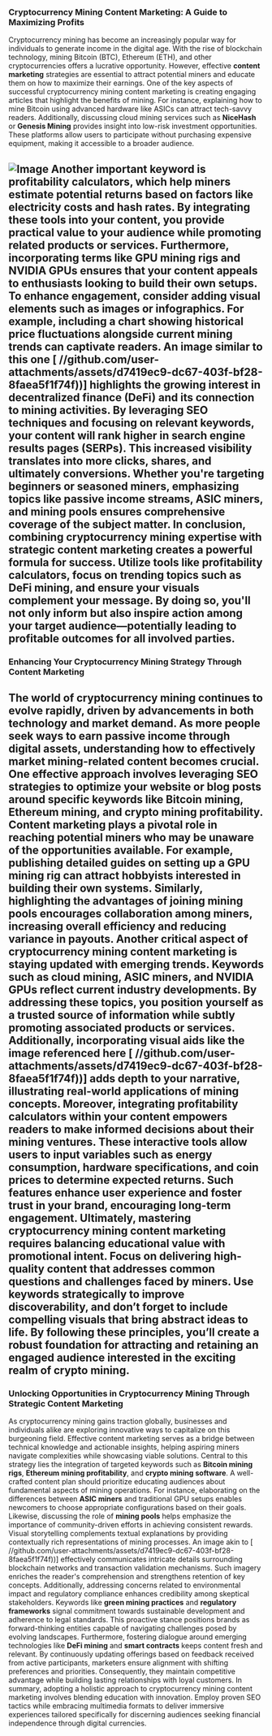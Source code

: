 ### Cryptocurrency Mining Content Marketing: A Guide to Maximizing Profits
Cryptocurrency mining has become an increasingly popular way for individuals to generate income in the digital age. With the rise of blockchain technology, mining Bitcoin (BTC), Ethereum (ETH), and other cryptocurrencies offers a lucrative opportunity. However, effective **content marketing** strategies are essential to attract potential miners and educate them on how to maximize their earnings.
One of the key aspects of successful cryptocurrency mining content marketing is creating engaging articles that highlight the benefits of mining. For instance, explaining how to mine Bitcoin using advanced hardware like ASICs can attract tech-savvy readers. Additionally, discussing cloud mining services such as **NiceHash** or **Genesis Mining** provides insight into low-risk investment opportunities. These platforms allow users to participate without purchasing expensive equipment, making it accessible to a broader audience.

![Image](https://github.com/user-attachments/assets/4a25d116-2220-4385-b08e-f287af8fcbc4)
Another important keyword is **profitability calculators**, which help miners estimate potential returns based on factors like electricity costs and hash rates. By integrating these tools into your content, you provide practical value to your audience while promoting related products or services. Furthermore, incorporating terms like **GPU mining rigs** and **NVIDIA GPUs** ensures that your content appeals to enthusiasts looking to build their own setups.
To enhance engagement, consider adding visual elements such as images or infographics. For example, including a chart showing historical price fluctuations alongside current mining trends can captivate readers. An image similar to this one [ //github.com/user-attachments/assets/d7419ec9-dc67-403f-bf28-8faea5f1f74f))] highlights the growing interest in decentralized finance (DeFi) and its connection to mining activities.
By leveraging SEO techniques and focusing on relevant keywords, your content will rank higher in search engine results pages (SERPs). This increased visibility translates into more clicks, shares, and ultimately conversions. Whether you're targeting beginners or seasoned miners, emphasizing topics like **passive income streams**, **ASIC miners**, and **mining pools** ensures comprehensive coverage of the subject matter.
In conclusion, combining cryptocurrency mining expertise with strategic content marketing creates a powerful formula for success. Utilize tools like **profitability calculators**, focus on trending topics such as **DeFi mining**, and ensure your visuals complement your message. By doing so, you'll not only inform but also inspire action among your target audience—potentially leading to profitable outcomes for all involved parties.
---
### Enhancing Your Cryptocurrency Mining Strategy Through Content Marketing
The world of cryptocurrency mining continues to evolve rapidly, driven by advancements in both technology and market demand. As more people seek ways to earn passive income through digital assets, understanding how to effectively market mining-related content becomes crucial. One effective approach involves leveraging **SEO strategies** to optimize your website or blog posts around specific keywords like **Bitcoin mining**, **Ethereum mining**, and **crypto mining profitability**.
Content marketing plays a pivotal role in reaching potential miners who may be unaware of the opportunities available. For example, publishing detailed guides on setting up a **GPU mining rig** can attract hobbyists interested in building their own systems. Similarly, highlighting the advantages of joining **mining pools** encourages collaboration among miners, increasing overall efficiency and reducing variance in payouts.
Another critical aspect of cryptocurrency mining content marketing is staying updated with emerging trends. Keywords such as **cloud mining**, **ASIC miners**, and **NVIDIA GPUs** reflect current industry developments. By addressing these topics, you position yourself as a trusted source of information while subtly promoting associated products or services. Additionally, incorporating visual aids like the image referenced here [ //github.com/user-attachments/assets/d7419ec9-dc67-403f-bf28-8faea5f1f74f))] adds depth to your narrative, illustrating real-world applications of mining concepts.
Moreover, integrating **profitability calculators** within your content empowers readers to make informed decisions about their mining ventures. These interactive tools allow users to input variables such as energy consumption, hardware specifications, and coin prices to determine expected returns. Such features enhance user experience and foster trust in your brand, encouraging long-term engagement.
Ultimately, mastering cryptocurrency mining content marketing requires balancing educational value with promotional intent. Focus on delivering high-quality content that addresses common questions and challenges faced by miners. Use keywords strategically to improve discoverability, and don’t forget to include compelling visuals that bring abstract ideas to life. By following these principles, you’ll create a robust foundation for attracting and retaining an engaged audience interested in the exciting realm of crypto mining.
---
### Unlocking Opportunities in Cryptocurrency Mining Through Strategic Content Marketing
As cryptocurrency mining gains traction globally, businesses and individuals alike are exploring innovative ways to capitalize on this burgeoning field. Effective content marketing serves as a bridge between technical knowledge and actionable insights, helping aspiring miners navigate complexities while showcasing viable solutions. Central to this strategy lies the integration of targeted keywords such as **Bitcoin mining rigs**, **Ethereum mining profitability**, and **crypto mining software**.
A well-crafted content plan should prioritize educating audiences about fundamental aspects of mining operations. For instance, elaborating on the differences between **ASIC miners** and traditional GPU setups enables newcomers to choose appropriate configurations based on their goals. Likewise, discussing the role of **mining pools** helps emphasize the importance of community-driven efforts in achieving consistent rewards.
Visual storytelling complements textual explanations by providing contextually rich representations of mining processes. An image akin to [ //github.com/user-attachments/assets/d7419ec9-dc67-403f-bf28-8faea5f1f74f))] effectively communicates intricate details surrounding blockchain networks and transaction validation mechanisms. Such imagery enriches the reader's comprehension and strengthens retention of key concepts.
Additionally, addressing concerns related to environmental impact and regulatory compliance enhances credibility among skeptical stakeholders. Keywords like **green mining practices** and **regulatory frameworks** signal commitment towards sustainable development and adherence to legal standards. This proactive stance positions brands as forward-thinking entities capable of navigating challenges posed by evolving landscapes.
Furthermore, fostering dialogue around emerging technologies like **DeFi mining** and **smart contracts** keeps content fresh and relevant. By continuously updating offerings based on feedback received from active participants, marketers ensure alignment with shifting preferences and priorities. Consequently, they maintain competitive advantage while building lasting relationships with loyal customers.
In summary, adopting a holistic approach to cryptocurrency mining content marketing involves blending education with innovation. Employ proven SEO tactics while embracing multimedia formats to deliver immersive experiences tailored specifically for discerning audiences seeking financial independence through digital currencies.
